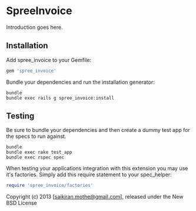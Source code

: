 SpreeInvoice
============

Introduction goes here.

Installation
------------

Add spree_invoice to your Gemfile:

```ruby
gem 'spree_invoice'
```

Bundle your dependencies and run the installation generator:

```shell
bundle
bundle exec rails g spree_invoice:install
```

Testing
-------

Be sure to bundle your dependencies and then create a dummy test app for the specs to run against.

```shell
bundle
bundle exec rake test_app
bundle exec rspec spec
```

When testing your applications integration with this extension you may use it's factories.
Simply add this require statement to your spec_helper:

```ruby
require 'spree_invoice/factories'
```

Copyright (c) 2013 [saikiran.mothe@gmail.com], released under the New BSD License
